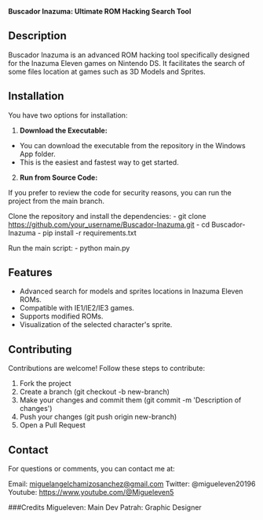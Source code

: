 **Buscador Inazuma: Ultimate ROM Hacking Search Tool**

## Description
Buscador Inazuma is an advanced ROM hacking tool specifically designed for the Inazuma Eleven games on Nintendo DS. It facilitates the search of some files location at games such as 3D Models and Sprites.

## Installation
You have two options for installation:

1. **Download the Executable:**

  - You can download the executable from the repository in the Windows App folder.
  - This is the easiest and fastest way to get started.

2. **Run from Source Code:**

  If you prefer to review the code for security reasons, you can run the project from the main branch.

  Clone the repository and install the dependencies:
    - git clone https://github.com/your_username/Buscador-Inazuma.git
    - cd Buscador-Inazuma
    - pip install -r requirements.txt

  Run the main script:
    - python main.py

## Features
- Advanced search for models and sprites locations in Inazuma Eleven ROMs.
- Compatible with IE1/IE2/IE3 games.
- Supports modified ROMs.
- Visualization of the selected character's sprite.

## Contributing
Contributions are welcome! Follow these steps to contribute:

1. Fork the project
2. Create a branch (git checkout -b new-branch)
3. Make your changes and commit them (git commit -m 'Description of changes')
4. Push your changes (git push origin new-branch)
5. Open a Pull Request

## Contact
For questions or comments, you can contact me at:

Email: miguelangelchamizosanchez@gmail.com
Twitter: @migueleven20196
Youtube: https://www.youtube.com/@Migueleven5

###Credits
Migueleven: Main Dev
Patrah: Graphic Designer
